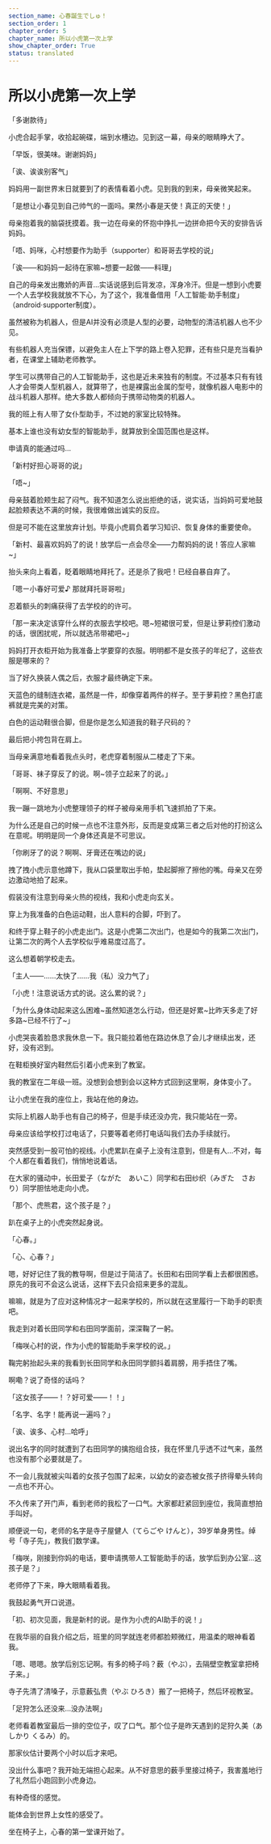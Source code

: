 ```yaml
---
section_name: 心春誕生でしゅ！
section_order: 1
chapter_order: 5
chapter_name: 所以小虎第一次上学
show_chapter_order: True
status: translated
---
```


# 所以小虎第一次上学
「多谢款待」


小虎合起手掌，收拾起碗碟，端到水槽边。见到这一幕，母亲的眼睛睁大了。


「早饭，很美味。谢谢妈妈」


「诶、诶诶别客气」


妈妈用一副世界末日就要到了的表情看着小虎。见到我的到来，母亲微笑起来。


「是想让小春见到自己帅气的一面吗。果然小春是天使！真正的天使！」


母亲抱着我的脑袋抚摸着。我一边在母亲的怀抱中挣扎一边拼命把今天的安排告诉妈妈。


「唔、妈咪，心村想要作为助手（supporter）和哥哥去学校的说」


「诶——和妈妈一起待在家嘛~想要一起做——料理」


自己的母亲发出撒娇的声音...实话说感到后背发凉，浑身冷汗。但是一想到小虎要一个人去学校我就放不下心，为了这个，我准备借用「人工智能·助手制度」（android·supporter制度）。


虽然被称为机器人，但是AI并没有必须是人型的必要，动物型的清洁机器人也不少见。


有些机器人充当保镖，以避免主人在上下学的路上卷入犯罪，还有些只是充当看护者，在课堂上辅助老师教学。


学生可以携带自己的人工智能助手，这也是近未来独有的制度。不过基本只有有钱人才会带类人型机器人，就算带了，也是裸露出金属的型号，就像机器人电影中的战斗机器人那样。绝大多数人都倾向于携带动物类的机器人。


我的班上有人带了女仆型助手，不过她的家室比较特殊。


基本上谁也没有幼女型的智能助手，就算放到全国范围也是这样。


申请真的能通过吗...


「新村好担心哥哥的说」


「唔~」


母亲鼓着脸颊生起了闷气。我不知道怎么说出拒绝的话，说实话，当妈妈可爱地鼓起脸颊表达不满的时候，我很难做出诚实的反应。


但是可不能在这里放弃计划。毕竟小虎肩负着学习知识、恢复身体的重要使命。


「新村、最喜欢妈妈了的说！放学后一点会尽全——力帮妈妈的说！答应人家嘛~」


抬头来向上看着，眨着眼睛地拜托了。还是杀了我吧！已经自暴自弃了。


「嗯ー小春好可爱♪ 那就拜托哥哥啦」


忍着额头的刺痛获得了去学校的的许可。


「那ー来决定该穿什么样的衣服去学校吧。嗯~短裙很可爱，但是让萝莉控们激动的话，很困扰呢，所以就选吊带裙吧~」


妈妈打开衣柜开始为我准备上学要穿的衣服。明明都不是女孩子的年纪了，这些衣服是哪来的？

当了好久换装人偶之后，衣服才最终确定下来。


天蓝色的缝制连衣裙，虽然是一件，却像穿着两件的样子。至于萝莉控？黑色打底裤就是完美的对策。


白色的运动鞋很合脚，但是你是怎么知道我的鞋子尺码的？


最后把小挎包背在肩上。


当母亲满意地看着我点头时，老虎穿着制服从二楼走了下来。


「哥哥、袜子穿反了的说。啊~领子立起来了的说。」


「啊啊、不好意思」


我一蹦一跳地为小虎整理领子的样子被母亲用手机飞速抓拍了下来。


为什么还是自己的时候一点也不注意外形，反而是变成第三者之后对他的打扮这么在意呢。明明是同一个身体还真是不可思议。


「你刷牙了的说？啊啊、牙膏还在嘴边的说」


拽了拽小虎示意他蹲下，我从口袋里取出手帕，垫起脚擦了擦他的嘴。母亲又在旁边激动地拍了起来。


假装没有注意到母亲火热的视线，我和小虎走向玄关。


穿上为我准备的白色运动鞋，出人意料的合脚，吓到了。 


和终于穿上鞋子的小虎走出门。这是小虎第二次出门，也是如今的我第二次出门，让第二次的两个人去学校似乎难易度过高了。


这么想着朝学校走去。


「主人——......太快了......我（私）没力气了」


「小虎！注意说话方式的说。这么累的说？」


「为什么身体动起来这么困难~虽然知道怎么行动，但还是好累~比昨天多走了好多路~已经不行了~」


小虎哭丧着脸恳求我休息一下。我只能拉着他在路边休息了会儿才继续出发，还好，没有迟到。


在鞋柜换好室内鞋然后引着小虎来到了教室。


我的教室在二年级一班。没想到会想到会以这种方式回到这里啊，身体变小了。


让小虎坐在我的座位上，我站在他的身边。


实际上机器人助手也有自己的椅子，但是手续还没办完，我只能站在一旁。


母亲应该给学校打过电话了，只要等着老师打电话叫我们去办手续就行。


突然感受到一股可怕的视线。小虎累趴在桌子上没有注意到，但是有人...不对，每个人都在看着我们，悄悄地说着话。


在大家的骚动中，长田爱子（ながた　あいこ）同学和右田纱织（みぎた　さおり）同学胆怯地走向小虎。


「那个、虎熊君，这个孩子是？」


趴在桌子上的小虎突然起身说。


「心春。」


「心、心春？」


嗯，好好记住了我的教导啊，但是过于简洁了。长田和右田同学看上去都很困惑。原先的我可不会这么说话，这样下去只会招来更多的混乱。


嘛嘛，就是为了应对这种情况才一起来学校的，所以就在这里履行一下助手的职责吧。


我走到对着长田同学和右田同学面前，深深鞠了一躬。


「梅咲心村的说，作为小虎的智能助手来学校的说。」


鞠完躬抬起头来的我看到长田同学和永田同学颤抖着肩膀，用手捂住了嘴。


啊嘞？说了奇怪的话吗？


「这女孩子——！？好可爱——！！」


「名字、名字！能再说一遍吗？」


「诶、诶多、心村...哈呼」


说出名字的同时就遭到了右田同学的擒抱组合技，我在怀里几乎透不过气来，虽然也没有那个必要就是了。


不一会儿我就被尖叫着的女孩子包围了起来，以幼女的姿态被女孩子挤得晕头转向一点也不开心。


不久传来了开门声，看到老师的我松了一口气。大家都赶紧回到座位，我简直想拍手叫好。


顺便说一句，老师的名字是寺子屋健人（てらごや けんと），39岁单身男性。绰号「寺子先」，教我们数学课。


「梅咲，刚接到你妈的电话，要申请携带人工智能助手的话，放学后到办公室...这孩子是？」


老师停了下来，睁大眼睛看着我。


我鼓起勇气开口说道。


「初、初次见面，我是新村的说。是作为小虎的AI助手的说！」


在我华丽的自我介绍之后，班里的同学就连老师都脸颊微红，用温柔的眼神看着我。


「嗯、嗯嗯。放学后别忘记啊。有多的椅子吗？薮（やぶ），去隔壁空教室拿把椅子来。」


寺子先清了清嗓子，示意薮弘贵（やぶ ひろき）搬了一把椅子，然后环视教室。


「足狩怎么还没来...没办法啊」


老师看着教室最后一排的空位子，叹了口气。那个位子是昨天遇到的足狩久美（あしかり くるみ）的。


那家伙估计要两个小时以后才来吧。


没出什么事吧？我开始无端担心起来。从不好意思的薮手里接过椅子，我害羞地行了礼然后小跑回到小虎身边。

有种奇怪的感觉。


能体会到世界上女性的感受了。


坐在椅子上，心春的第一堂课开始了。